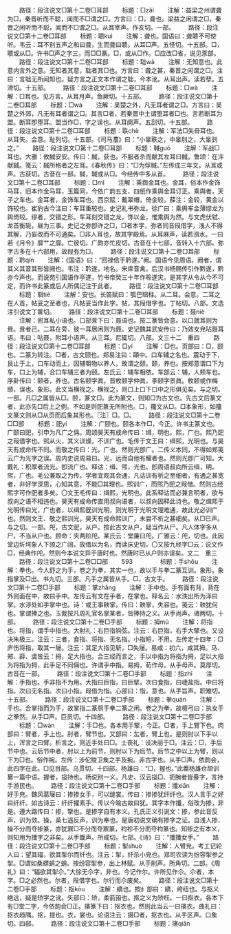 <!-- { "loadSidebar": true } -->
　　路径：段注说文□第十二卷□耳部
　　标题：□zǎi
　　注解：益梁之州谓聋为□，秦晋听而不聪，闻而不□谓之□。方言曰：□，聋也。梁益之闲谓之□，秦晋之闲听而不聪，闻而不□谓之□。从耳宰声。作亥切。一部。
　　路径：段注说文□第十二卷□耳部
　　标题：聩kuì
　　注解：聋也。国语曰：聋聩不可使听。韦云：耳不别五声之和曰聋，生而聋曰聩。从耳□声。五怪切。十五部。□，聩或从□。许书□声之字三，而□□篆。□，或从□作。□应改□省，说见豕部。
　　路径：段注说文□第十二卷□耳部
　　标题：聉wà
　　注解：无知意也。此意内言外之意。无知者其意，聉者其□也。方言曰：聋之甚，秦晋之闲谓之□。注曰：言聉无所闻知也。疑方言之正文本作谓之聉，今本讹。从耳出声。读若孽。五滑切。十五部。
　　路径：段注说文□第十二卷□耳部
　　标题：□wà
　　注解：□耳也。见方言。从耳月声。鱼厥切。十五部。
　　路径：段注说文□第十二卷□耳部
　　标题：□wà
　　注解：吴楚之外，凡无耳者谓之□。方言曰：吴楚之外郊，凡无有耳者谓之□。其言□者，若秦晋中土谓堕耳者□也。言若断耳为盟。断耳卽堕耳。盟当作□，字之误也。从耳阕声。五刮切。十五部。
　　路径：段注说文□第十二卷□耳部
　　标题：聅chè
　　注解：军法□矢毌耳也。从耳矢。会意。耻列切。十五部。《司马灋》曰：“小辠聅之，中辠刖之，大辠刭之。”
　　路径：段注说文□第十二卷□耳部
　　标题：聝ɡuó
　　注解：军战□耳也。大雅：攸馘安安。传曰：馘，获也。不服者杀而献其左耳曰馘。鲁颂：在泮献馘。笺云：馘所格者之左耳。《春秋传》曰：“□为俘聝。”左传成三年文。从耳或声。古获切。古音在一部。馘，聝或从□。今经传中多从首。
　　路径：段注说文□第十二卷□耳部
　　标题：□mǐ
　　注解：乘舆金耳也。金耳，俗本作金饰马耳，旧本作金马耳，玉篇同，今依广韵五支、四纸作乘舆金耳订正。乘舆者，天子之车也。金耳者，金饰车耳也。西京赋：戴翠帽，倚金较。薛注：金较，黄金以饰较也。崔豹古今注曰：车耳重较也。史记礼书弥龙。徐广曰：乘舆车金薄缪龙为舆倚较。缪者，交错之形。车耳刻交错之龙，饰以金，惟乘舆为然。与文虎伏轼、龙首衡轭，昼为三事。史记之弥卽许之□，□者本字，弥者同音叚借字，浅人不得其解，乃妄改而不可通矣。□非人耳也，故其字殿焉。从耳麻声，读若渳水。一曰若《月令》靡艹之靡。亡彼切。广韵亦忙皮切。古音在十七部，音转入十六部。弥字古多在十六部用，故叚弥为□。
　　路径：段注说文□第十二卷□耳部
　　标题：耹qín
　　注解：《国语》曰：“回禄信于耹遂。”阙。国语今见周语。阙者，谓其义其音其形皆阙也。韦注：耹遂，地名。宋庠音禽。后汉书杨赐传引作黔遂，黔亦今声也。而说苑引国语作亭遂，竹书帝癸三十年作聆遂灾。是其字从令从今不可定，而许书此篆或后人所偶记注于此者。
　　路径：段注说文□第十二卷□耳部
　　标题：聑tiē
　　注解：安也。长笛赋曰：瓠巴聑柱。从二耳。会意。二耳之在人首，帖妥之至者也，凡帖妥当作此字。帖，其叚借字也。丁帖切。八部。文选注引说文丁箧切。
　　路径：段注说文□第十二卷□耳部
　　标题：聂niè
　　注解：驸耳私小语也。口部咠下曰：聂语也。按二篆皆会意。以口就耳则为咠。咠者己。二耳在旁，彼一耳居闲则为聂。史记魏其武安传曰：乃效女皃呫聂耳语。韦曰：呫聂，附耳小语声。从三耳。尼辄切。八部。文三十二　重四
　　路径：段注说文□第十二卷□耳部
　　标题：□yí
　　注解：□也。页部曰：□，颐也。二篆为转注。□者，古文颐也。郑易注曰：頣中。口车辅之名也。震动于下，艮止于上，口车动而上，因辅嚼物以养人，故谓之颐。颐，养也。按郑意谓口下为车，口上为辅，合口车辅三者为颐。左氏云：辅车相依。车部云：辅，人颊车也。序卦传曰：颐者，养也。古名颐字眞，晋枚颐字仲眞，李颐字景眞。枚颐或作梅赜，误也。象形。此文当横视之。横视之，则口上口下口中之形俱见矣。与之切。一部。凡□之属皆从□。颐，篆文□。此为篆文，则知□为古文也。先古文后篆文者，此亦先□后上之例。不如是则巸篆无所附也。□，籒文从□。□本象形，如籒文篆文则从□从页而后象其形也。〖注〗□。□。
　　路径：段注说文□第十二卷□□部
　　标题：巸yí
　　注解：广颐也。颐各本作□，今正。许书主篆文也。广颐曰巸，引申为凡广之偁。周颂昊天有成命传曰：缉，明也。熙，广也。熙乃巸之叚借字也。煕从火，其义训燥，不训广也。毛传于文王曰：缉煕，光明也。与昊天有成命传不同。而敬之传曰：光，广也。然则光卽广。二传义本同，不得如郑笺云广为光字之误。周内史说周易曰。光，远而自他有耀者也。然则光卽广可知。大戴礼：积厚者流光。卽流广也。释诂：缉、煕，光也。卽周语叔向所云缉，明。煕，广也。毛公兼取之为传。学者宜观其会通，凡诂训有析之至细者，有通之甚宽者，非好学深思，心知其意，不能□其理也。煕训广，而煕乃巸之叚借。然则古经熙字可作巸者多矣。〇文王毛传曰：缉熙，光明也。此系释诂而必兼言明者，欲与叔向之语不相违也。昊天有成命传直用叔向语者，以叔向固释此诗也。敬之缉熙于光明传曰光，广也者，以缉熙旣训光明，则光明于光明文理难通，故此光必训广也。然则文王、敬之熙训光，昊天有成命熙训广，未尝不析之甚细矣。从□巳声。与之切。一部。戺，古文巸，从户。按此古文从户，疑当作从尸。凡人体字多从尸，不当从户也。顾命：夹两阶戺。某氏云：堂廉曰戺。广雅云：戺，切也。此因堂边圻堮象人下颌之广阔，故借以为名，而读床史切。〇又按九经字□云：说文作□，经典作戺。然则今本说文异于唐时也。然唐时已从户则亦误矣。文二　重三
　　路径：段注说文□第十二卷□□部
　　593
　　
　　标题：手shǒu
　　注解：拳也。今人舒之为手，卷之为拳，其实一也，故以手与拳二篆互训。象形。象指掌及□出。书九切。三部。凡手之属皆从手。□，古文手。
　　路径：段注说文□第十二卷□手部
　　标题：掌zhǎnɡ
　　注解：手中也。手有面有背，背在外则面在中，故曰手中。左传云有文在手者，在掌也。释名云：水泆出所为泽曰掌。水渟处如手掌中也。诗：或王事鞅掌。传曰：鞅掌，失容也。笺云：鞅犹何也。掌谓捧之也。玉裁按凡周礼官名掌某者，皆捧持之义。从手尚声。诸两切。十部。
　　路径：段注说文□第十二卷□手部
　　标题：拇mǔ
　　注解：将指也。将指，谓手中指也。大射礼：右巨指钩弦。注云：右巨指，右手大擘也。又设决朱极三。注云：三者，食指、将指、无名指。小指短，不用。左传定十四年：□庐伤将指，取其一屦。注云：其足大指见斩，□失屦。易咸：初六，咸其拇。马、郑、薛、虞皆云：拇，足大指也。合三经而言之，手以中指为将指为拇，足以大指为将指为拇，此手足不同偁也。许谓手中指。易拇，荀作母。从手母声。莫厚切。古音在一部。
　　路径：段注说文□第十二卷□手部
　　标题：指zhǐ
　　注解：手指也。手非指不为用。大指曰巨指，曰巨擘。次曰食指，曰啑盐指。中曰将指。次曰无名指。次曰小指。叚借为恉。心部曰：恉，意也。从手旨声。职雉切。十五部。
　　路径：段注说文□第十二卷□手部
　　标题：拳quán
　　注解：手也。合掌指而为手，故掌指二篆厕手拳二篆之闲。卷之为拳，故檀弓曰：执女手之拳然。从手□声。巨员切。十四部。
　　路径：段注说文□第十二卷□手部
　　标题：□wàn
　　注解：手□也。各本用手掔，今正。□者，手上臂下也。肉部曰：臂者，手上也。肘者，臂节也。又部曰：厷者，臂上也。是则肘以下手以上，浑言之曰臂。析言之，则近手处曰□。士丧礼：设决丽于□。注云：□，手后节中也。云后节中者，肘以上为前节，则肘以下为后节。后节之中以上为臂，则以下为□也。俗作捥。左传：涉佗捘卫矦之手及捥。非古字也。从手□声。依韵会，此四字在此。□见目部。乌贯切。十四部。杨雄曰：“□，握也。”此葢杨雄仓颉训纂一篇中语。握者，搤持也。杨说别一义。凡史、汉云搤□、扼腕者皆叠字，言持手游民也。
　　路径：段注说文□第十二卷□手部
　　标题：攕xiān
　　注解：好手皃。魏风葛屦曰：掺掺女手，可以缝裳。传曰：掺掺犹纤纤也。汉人言手之好曰纤纤。如古诗云：纤纤擢素手。传以今喻古故曰犹。其字本作攕，俗改为掺，非是。遵大路传曰：掺，擥也。是掺字自有本义。孔氏正义引说文：掺，参此音反声，训为敛。操，喿七遥反声，训为奉也。是唐初说文确有掺字之证。自浅人掺、操不分而夺掺篆，亦犹鼏□不分而夺鼏篆，袀袗不分而夺袀篆也。知掺之有本义，则知用为攕字之非矣。从手韱声。所咸切。七部。《诗》曰：“攕攕女手。”
　　路径：段注说文□第十二卷□手部
　　标题：揱shuò
　　注解：人臂皃。考工记轮人曰：望其辐，欲其揱尔而纤也。注云：揱，纤杀小皃也。郑司农读为纷容揱参之揱。□谓如桑螵蛸之蛸。按纷容揱参，出上林赋。从手削声。所角切。二部。《周礼》曰：“辐欲其揱尒。”大徐无尒字，非也。今记作尔。许所见作尒。尒者，本字。□之必然也。尔者，叚借字也。尔行而尒废矣。
　　路径：段注说文□第十二卷□手部
　　标题：抠kōu
　　注解：繑也。按纟部曰：繑，绔纽也。与抠义绝远，疑是矫字之讹。矢部曰：矫，柔箭箝也。抠之义为矫枉。一曰抠衣。各本下有□堂二字，今依韵会□正。攐篆下曰：抠衣也。然则此当云一曰攐衣。曲礼曰：抠衣趋隅。抠，提也。衣，裳也。论语注云：摄□者，抠衣也。从手区声。口矦切。四部。
　　路径：段注说文□第十二卷□手部
　　标题：攐qiān
